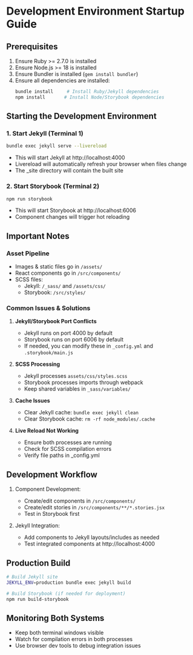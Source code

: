 # Development Environment Startup Guide

## Prerequisites
1. Ensure Ruby >= 2.7.0 is installed
2. Ensure Node.js >= 18 is installed
3. Ensure Bundler is installed (`gem install bundler`)
4. Ensure all dependencies are installed:
   ```bash
   bundle install     # Install Ruby/Jekyll dependencies
   npm install       # Install Node/Storybook dependencies
   ```

## Starting the Development Environment

### 1. Start Jekyll (Terminal 1)
```bash
bundle exec jekyll serve --livereload
```
- This will start Jekyll at http://localhost:4000
- Livereload will automatically refresh your browser when files change
- The _site directory will contain the built site

### 2. Start Storybook (Terminal 2)
```bash
npm run storybook
```
- This will start Storybook at http://localhost:6006
- Component changes will trigger hot reloading

## Important Notes

### Asset Pipeline
- Images & static files go in `/assets/`
- React components go in `/src/components/`
- SCSS files:
  - Jekyll: `/_sass/` and `/assets/css/`
  - Storybook: `/src/styles/`

### Common Issues & Solutions

1. **Jekyll/Storybook Port Conflicts**
   - Jekyll runs on port 4000 by default
   - Storybook runs on port 6006 by default
   - If needed, you can modify these in `_config.yml` and `.storybook/main.js`

2. **SCSS Processing**
   - Jekyll processes `assets/css/styles.scss`
   - Storybook processes imports through webpack
   - Keep shared variables in `_sass/variables/`

3. **Cache Issues**
   - Clear Jekyll cache: `bundle exec jekyll clean`
   - Clear Storybook cache: `rm -rf node_modules/.cache`

4. **Live Reload Not Working**
   - Ensure both processes are running
   - Check for SCSS compilation errors
   - Verify file paths in _config.yml

## Development Workflow

1. Component Development:
   - Create/edit components in `/src/components/`
   - Create/edit stories in `/src/components/**/*.stories.jsx`
   - Test in Storybook first

2. Jekyll Integration:
   - Add components to Jekyll layouts/includes as needed
   - Test integrated components at http://localhost:4000

## Production Build
```bash
# Build Jekyll site
JEKYLL_ENV=production bundle exec jekyll build

# Build Storybook (if needed for deployment)
npm run build-storybook
```

## Monitoring Both Systems
- Keep both terminal windows visible
- Watch for compilation errors in both processes
- Use browser dev tools to debug integration issues
